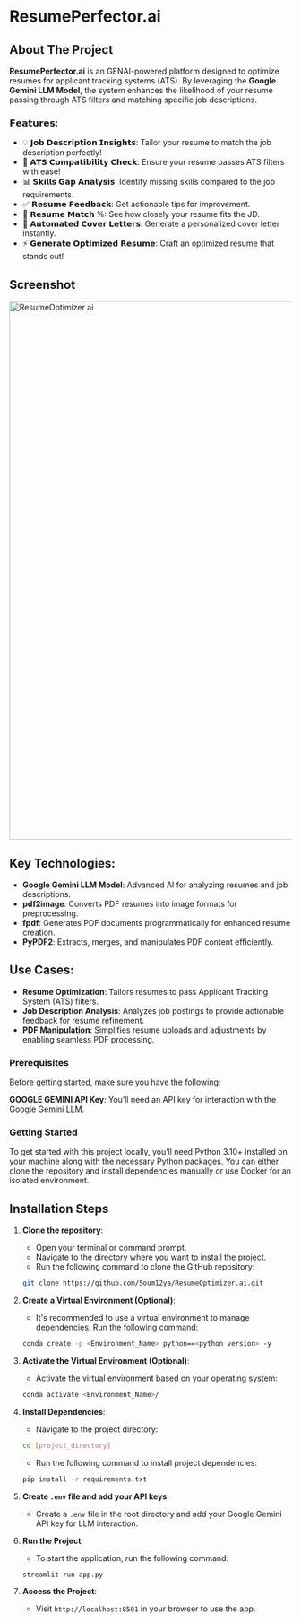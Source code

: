 # ResumePerfector.ai

   ## About The Project

   **ResumePerfector.ai** is an GENAI-powered platform designed to optimize resumes for applicant tracking systems (ATS). By leveraging the **Google Gemini LLM Model**, the system enhances the likelihood of your resume passing through ATS filters and matching specific job descriptions.

   ### 𝗙𝗲𝗮𝘁𝘂𝗿𝗲𝘀:
   - 💡 𝗝𝗼𝗯 𝗗𝗲𝘀𝗰𝗿𝗶𝗽𝘁𝗶𝗼𝗻 𝗜𝗻𝘀𝗶𝗴𝗵𝘁𝘀: Tailor your resume to match the job description perfectly!
   - 🤖 𝗔𝗧𝗦 𝗖𝗼𝗺𝗽𝗮𝘁𝗶𝗯𝗶𝗹𝗶𝘁𝘆 𝗖𝗵𝗲𝗰𝗸: Ensure your resume passes ATS filters with ease!
   - 📊 𝗦𝗸𝗶𝗹𝗹𝘀 𝗚𝗮𝗽 𝗔𝗻𝗮𝗹𝘆𝘀𝗶𝘀: Identify missing skills compared to the job requirements.
   - ✅ 𝗥𝗲𝘀𝘂𝗺𝗲 𝗙𝗲𝗲𝗱𝗯𝗮𝗰𝗸: Get actionable tips for improvement.
   - 🎯 𝗥𝗲𝘀𝘂𝗺𝗲 𝗠𝗮𝘁𝗰𝗵 %: See how closely your resume fits the JD.
   - 📄 𝗔𝘂𝘁𝗼𝗺𝗮𝘁𝗲𝗱 𝗖𝗼𝘃𝗲𝗿 𝗟𝗲𝘁𝘁𝗲𝗿𝘀: Generate a personalized cover letter instantly.
   - ⚡ 𝗚𝗲𝗻𝗲𝗿𝗮𝘁𝗲 𝗢𝗽𝘁𝗶𝗺𝗶𝘇𝗲𝗱 𝗥𝗲𝘀𝘂𝗺𝗲: Craft an optimized resume that stands out!

   ## Screenshot
   <img width="960" alt="ResumeOptimizer ai" src="https://github.com/user-attachments/assets/fd280c35-0d15-4b81-9e5f-cb57987e6b5d" />

   ## Key Technologies:

   - **Google Gemini LLM Model**: Advanced AI for analyzing resumes and job descriptions.
   - **pdf2image**: Converts PDF resumes into image formats for preprocessing.
   - **fpdf**: Generates PDF documents programmatically for enhanced resume creation.
   - **PyPDF2**: Extracts, merges, and manipulates PDF content efficiently.
   
   ## Use Cases:

   - **Resume Optimization**: Tailors resumes to pass Applicant Tracking System (ATS) filters.
   - **Job Description Analysis**: Analyzes job postings to provide actionable feedback for resume refinement.
   - **PDF Manipulation**: Simplifies resume uploads and adjustments by enabling seamless PDF processing.

   ### Prerequisites

   Before getting started, make sure you have the following:

   **GOOGLE GEMINI API Key**: You’ll need an API key for interaction with the Google Gemini LLM.

   ### Getting Started

   To get started with this project locally, you’ll need Python 3.10+ installed on your machine along with the necessary Python packages. You can either clone the repository and install dependencies manually or use Docker for an isolated environment.

   ## Installation Steps

   1. **Clone the repository**:
      - Open your terminal or command prompt.
      - Navigate to the directory where you want to install the project.
      - Run the following command to clone the GitHub repository:
      ```bash
      git clone https://github.com/Soum12ya/ResumeOptimizer.ai.git
      ```

   2. **Create a Virtual Environment (Optional)**:
      - It's recommended to use a virtual environment to manage dependencies. Run the following command:
      ```bash
      conda create -p <Environment_Name> python==<python version> -y
      ```

   3. **Activate the Virtual Environment (Optional)**:
      - Activate the virtual environment based on your operating system:
      ```bash
      conda activate <Environment_Name>/
      ```

   4. **Install Dependencies**:
      - Navigate to the project directory:
      ```bash
      cd [project_directory]
      ```
      - Run the following command to install project dependencies:
      ```bash
      pip install -r requirements.txt
      ```

   5. **Create `.env` file and add your API keys**:
      - Create a `.env` file in the root directory and add your Google Gemini API key for LLM interaction.

   6. **Run the Project**:
      - To start the application, run the following command:
      ```bash
      streamlit run app.py
      ```

   7. **Access the Project**:
      - Visit `http://localhost:8501` in your browser to use the app.

